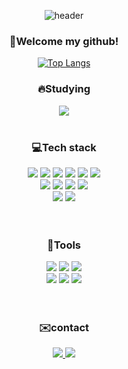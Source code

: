 <div align="center">
  
![header](https://capsule-render.vercel.app/api?type=venom&height=200&section=header&text=Welcome!&fontSize=70)
### <p>👋Welcome my github!</p>


[![Top Langs](https://github-readme-stats-git-masterrstaa-rickstaa.vercel.app/api/top-langs/?username=HANYONUJUN&layout=compact&theme=tokyonight&langs_count=9)](https://github.com/anuraghazra/github-readme-stats)


### 🔥Studying
<div>
  <a href="https://hulking-flea-2e8.notion.site/5bdd97c53b954855af8a46848b83def2?pvs=4">
    <img src="https://img.shields.io/badge/notion-000000?style=plastic&logo=notion&logoColor=#ECD53F">
  </a>
</div><br>

### 💻Tech stack 
<div>
  <div>
    <img src="https://img.shields.io/badge/Java-FF0000?style=plastic&logo=Java&logoColor=#ECD53F">
    <img src="https://img.shields.io/badge/Spring-6db33f?style=plastic&logo=spring&logoColor=white">
    <img src="https://img.shields.io/badge/SpringBoot-6db33f?style=plastic&logo=springboot&logoColor=white">
    <img src="https://img.shields.io/badge/Thymeleaf-6db33f?style=plastic&logo=thymeleaf&logoColor=white">
    <img src="https://img.shields.io/badge/Oracle-F80000?style=plastic&logo=oracle&logoColor=white">
    <img src="https://img.shields.io/badge/MySQL-4479A1?style=plastic&logo=mysql&logoColor=white">
  </div>
  <div>  
    <img src="https://img.shields.io/badge/HTML5-E34F26?style=plastic&logo=html5&logoColor=white">
    <img src="https://img.shields.io/badge/CSS3-1572B6?style=plastic&logo=css3&logoColor=white">
    <img src="https://img.shields.io/badge/JavaScript-F7DF1E?style=plastic&logo=javascript&logoColor=white">
        <img src="https://img.shields.io/badge/React-007ACC?style=plastic&logo=react&logoColor=white">
  </div>
  <div>
    <img src="https://img.shields.io/badge/Python-007ACC?style=plastic&logo=python&logoColor=white">
    <img src="https://img.shields.io/badge/Gradle-02303A?style=plastic&logo=gradle&logoColor=white">
  </div>
</div><br><br>

### 🔧Tools
<div>
    <div>
      <img src="https://img.shields.io/badge/INTELLIJ%20IDEA-000000?style=plastic&logo=INTELLIJ%20IDEA&logoColor=white"></img>
      <img src="https://img.shields.io/badge/Eclipse IDE-2C2255?style=plastic&logo=Eclipse IDE&logoColor=white"></img>
      <img src="https://img.shields.io/badge/VISUAL%20STUDIO%20CODE-007ACC?style=plastic&logo=VISUAL%20STUDIO%20CODE&logoColor=white"></img>
    </div>
    <div>
      <img src="https://img.shields.io/badge/VISUAL%20STUDIO-5C2D91?style=plastic&logo=VISUAL%20STUDIO&logoColor=white"></img>
      <img src="https://img.shields.io/badge/GITHUB-181717?style=plastic&logo=GITHUB&logoColor=white"></img>
      <img src="https://img.shields.io/badge/Figma-F24E1E?style=plastic&logo=figma&logoColor=white"></img>
    </div>
</div><br><br>

### ✉️contact
<div>
  <a href="mailto:0629psw@gmail.com">
    <img src="https://img.shields.io/badge/0629psw@gmail.com-D14836?style=plastic&logo=gmail&logoColor=white"/>
  </a>
  <a href="mailto:0629sw@naver.com">
    <img src="https://img.shields.io/badge/0629sw@naver.com-03C75A?style=plastic&logo=naver&logoColor=white"/>
  </a>
</div><br>


</div>
